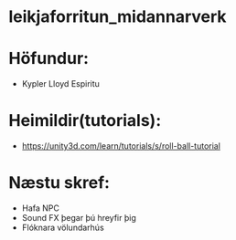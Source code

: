 # leikjaforritun_midannarverk

# Höfundur:
  - Kypler Lloyd Espiritu

# Heimildir(tutorials):
  - https://unity3d.com/learn/tutorials/s/roll-ball-tutorial
  
# Næstu skref:
  - Hafa NPC
  - Sound FX þegar þú hreyfir þig
  - Flóknara völundarhús
